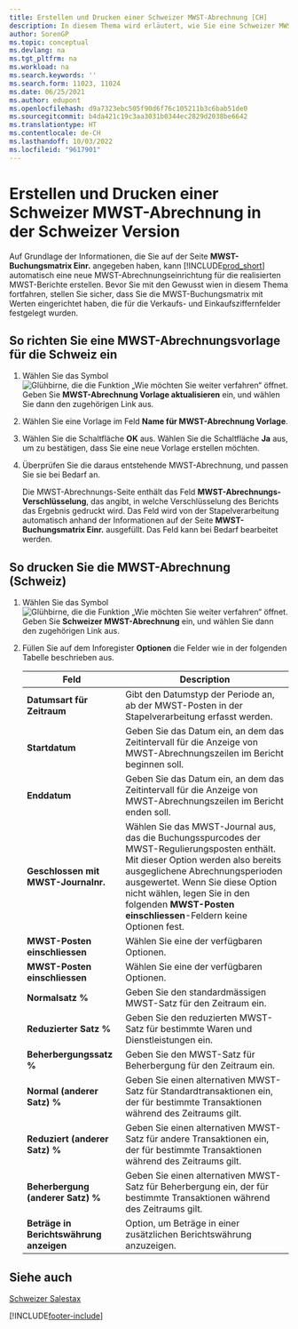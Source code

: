 ```yaml
---
title: Erstellen und Drucken einer Schweizer MWST-Abrechnung [CH]
description: In diesem Thema wird erläutert, wie Sie eine Schweizer MWST-Abrechnung auf Grundlage von angegebenen Informationen auf der Seite „MWST-Buchungsmatrix“ festlegen.
author: SorenGP
ms.topic: conceptual
ms.devlang: na
ms.tgt_pltfrm: na
ms.workload: na
ms.search.keywords: ''
ms.search.form: 11023, 11024
ms.date: 06/25/2021
ms.author: edupont
ms.openlocfilehash: d9a7323ebc505f90d6f76c105211b3c6bab51de0
ms.sourcegitcommit: b4da421c19c3aa3031b0344ec2829d2038be6642
ms.translationtype: HT
ms.contentlocale: de-CH
ms.lasthandoff: 10/03/2022
ms.locfileid: "9617901"
---
```

# <a name="create-and-print-a-swiss-vat-statement-in-the-swiss-version"></a>Erstellen und Drucken einer Schweizer MWST-Abrechnung in der Schweizer Version
Auf Grundlage der Informationen, die Sie auf der Seite **MWST-Buchungsmatrix Einr.** angegeben haben, kann [!INCLUDE[prod_short](../../includes/prod_short.md)] automatisch eine neue MWST-Abrechnungseinrichtung für die realisierten MWST-Berichte erstellen. Bevor Sie mit den Gewusst wien in diesem Thema fortfahren, stellen Sie sicher, dass Sie die MWST-Buchungsmatrix mit Werten eingerichtet haben, die für die Verkaufs- und Einkaufsziffernfelder festgelegt wurden.  

## <a name="to-set-up-a-swiss-vat-statement-template"></a>So richten Sie eine MWST-Abrechnungsvorlage für die Schweiz ein  

1.  Wählen Sie das Symbol ![Glühbirne, die die Funktion „Wie möchten Sie weiter verfahren“ öffnet.](../../media/ui-search/search_small.png "Tell me-Funktion") Geben Sie **MWST-Abrechnung Vorlage aktualisieren** ein, und wählen Sie dann den zugehörigen Link aus.  
2.  Wählen Sie eine Vorlage im Feld **Name für MWST-Abrechnung Vorlage**.
3.  Wählen Sie die Schaltfläche **OK** aus. Wählen Sie die Schaltfläche **Ja** aus, um zu bestätigen, dass Sie eine neue Vorlage erstellen möchten.  
4.  Überprüfen Sie die daraus entstehende MWST-Abrechnung, und passen Sie sie bei Bedarf an.  

     Die MWST-Abrechnungs-Seite enthält das Feld **MWST-Abrechnungs-Verschlüsselung**, das angibt, in welche Verschlüsselung des Berichts das Ergebnis gedruckt wird. Das Feld wird von der Stapelverarbeitung automatisch anhand der Informationen auf der Seite **MWST-Buchungsmatrix Einr.** ausgefüllt. Das Feld kann bei Bedarf bearbeitet werden.  

## <a name="to-print-the-swiss-vat-statement"></a>So drucken Sie die MWST-Abrechnung (Schweiz)  

1.  Wählen Sie das Symbol ![Glühbirne, die die Funktion „Wie möchten Sie weiter verfahren“ öffnet.](../../media/ui-search/search_small.png "Tell me-Funktion") Geben Sie **Schweizer MWST-Abrechnung** ein, und wählen Sie dann den zugehörigen Link aus.  
2.  Füllen Sie auf dem Inforegister **Optionen** die Felder wie in der folgenden Tabelle beschrieben aus.  

    |Feld|Description|  
    |---------------------------------|---------------------------------------|  
    |**Datumsart für Zeitraum**|Gibt den Datumstyp der Periode an, ab der MWST-Posten in der Stapelverarbeitung erfasst werden.|
    |**Startdatum**|Geben Sie das Datum ein, an dem das Zeitintervall für die Anzeige von MWST-Abrechnungszeilen im Bericht beginnen soll.|  
    |**Enddatum**|Geben Sie das Datum ein, an dem das Zeitintervall für die Anzeige von MWST-Abrechnungszeilen im Bericht enden soll.|  
    |**Geschlossen mit MWST-Journalnr.**|Wählen Sie das MWST-Journal aus, das die Buchungsspurcodes der MWST-Regulierungsposten enthält. Mit dieser Option werden also bereits ausgeglichene Abrechnungsperioden ausgewertet. Wenn Sie diese Option nicht wählen, legen Sie in den folgenden **MWST-Posten einschliessen**-Feldern keine Optionen fest.|  
    |**MWST-Posten einschliessen**|Wählen Sie eine der verfügbaren Optionen.|  
    |**MWST-Posten einschliessen**|Wählen Sie eine der verfügbaren Optionen.|  
    |**Normalsatz %**|Geben Sie den standardmässigen MWST-Satz für den Zeitraum ein.|  
    |**Reduzierter Satz %**|Geben Sie den reduzierten MWST-Satz für bestimmte Waren und Dienstleistungen ein.|  
    |**Beherbergungssatz %**|Geben Sie den MWST-Satz für Beherbergung für den Zeitraum ein.|  
    |**Normal (anderer Satz) %**|Geben Sie einen alternativen MWST-Satz für Standardtransaktionen ein, der für bestimmte Transaktionen während des Zeitraums gilt.|  
    |**Reduziert (anderer Satz) %**|Geben Sie einen alternativen MWST-Satz für andere Transaktionen ein, der für bestimmte Transaktionen während des Zeitraums gilt.|  
    |**Beherbergung (anderer Satz) %**|Geben Sie einen alternativen MWST-Satz für Beherbergung ein, der für bestimmte Transaktionen während des Zeitraums gilt.|  
    |**Beträge in Berichtswährung anzeigen**|Option, um Beträge in einer zusätzlichen Berichtswährung anzuzeigen.|  

## <a name="see-also"></a>Siehe auch  
 [Schweizer Salestax](swiss-value-added-tax.md)


[!INCLUDE[footer-include](../../includes/footer-banner.md)]
